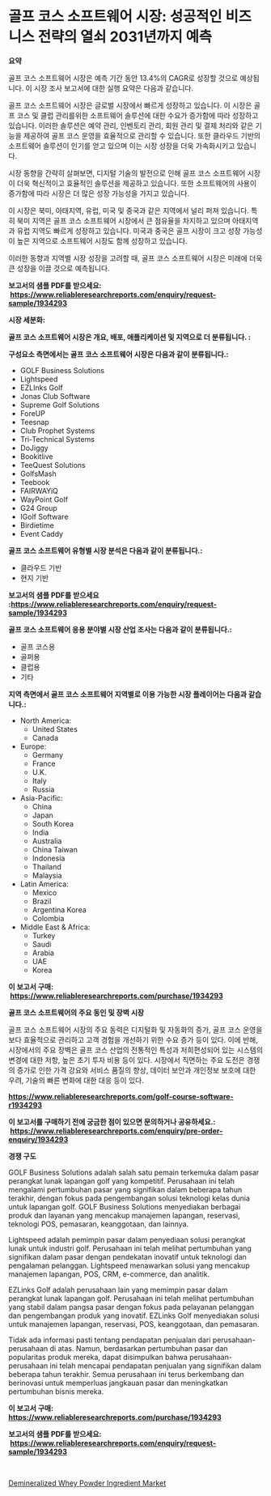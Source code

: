 <p><h1>골프 코스 소프트웨어 시장: 성공적인 비즈니스 전략의 열쇠 2031년까지 예측</h1></p><p><strong>요약</strong></p>
<p><p>골프 코스 소프트웨어 시장은 예측 기간 동안 13.4%의 CAGR로 성장할 것으로 예상됩니다. 이 시장 조사 보고서에 대한 실행 요약은 다음과 같습니다.</p><p>골프 코스 소프트웨어 시장은 글로벌 시장에서 빠르게 성장하고 있습니다. 이 시장은 골프 코스 및 클럽 관리를위한 소프트웨어 솔루션에 대한 수요가 증가함에 따라 성장하고 있습니다. 이러한 솔루션은 예약 관리, 인벤토리 관리, 회원 관리 및 결제 처리와 같은 기능을 제공하여 골프 코스 운영을 효율적으로 관리할 수 있습니다. 또한 클라우드 기반의 소프트웨어 솔루션이 인기를 얻고 있으며 이는 시장 성장을 더욱 가속화시키고 있습니다.</p><p>시장 동향을 간략히 살펴보면, 디지털 기술의 발전으로 인해 골프 코스 소프트웨어 시장이 더욱 혁신적이고 효율적인 솔루션을 제공하고 있습니다. 또한 소프트웨어의 사용이 증가함에 따라 시장은 더 많은 성장 가능성을 가지고 있습니다.</p><p>이 시장은 북미, 아태지역, 유럽, 미국 및 중국과 같은 지역에서 널리 퍼져 있습니다. 특히 북미 지역은 골프 코스 소프트웨어 시장에서 큰 점유율을 차지하고 있으며 아태지역과 유럽 지역도 빠르게 성장하고 있습니다. 미국과 중국은 골프 시장이 크고 성장 가능성이 높은 지역으로 소프트웨어 시장도 함께 성장하고 있습니다.</p><p>이러한 동향과 지역별 시장 성장을 고려할 때, 골프 코스 소프트웨어 시장은 미래에 더욱 큰 성장을 이끌 것으로 예측됩니다.</p></p>
<p><strong>보고서의 샘플 PDF를 받으세요: &nbsp;<a href="https://www.reliableresearchreports.com/enquiry/request-sample/1934293">https://www.reliableresearchreports.com/enquiry/request-sample/1934293</a></strong></p>
<p><strong>시장 세분화:</strong></p>
<p><strong> 골프 코스 소프트웨어 시장은 개요, 배포, 애플리케이션 및 지역으로 더 분류됩니다. :</strong></p>
<p><strong>구성요소 측면에서는 골프 코스 소프트웨어 시장은 다음과 같이 분류됩니다.:</strong></p>
<p><ul><li>GOLF Business Solutions</li><li>Lightspeed</li><li>EZLInks Golf</li><li>Jonas Club Software</li><li>Supreme Golf Solutions</li><li>ForeUP</li><li>Teesnap</li><li>Club Prophet Systems</li><li>Tri-Technical Systems</li><li>DoJiggy</li><li>Bookitlive</li><li>TeeQuest Solutions</li><li>GolfsMash</li><li>Teebook</li><li>FAIRWAYiQ</li><li>WayPoint Golf</li><li>G24 Group</li><li>IGolf Software</li><li>Birdietime</li><li>Event Caddy</li></ul></p>
<p><strong> 골프 코스 소프트웨어 유형별 시장 분석은 다음과 같이 분류됩니다.:</strong></p>
<p><ul><li>클라우드 기반</li><li>현지 기반</li></ul></p>
<p><strong>보고서의 샘플 PDF를 받으세요 :<a href="https://www.reliableresearchreports.com/enquiry/request-sample/1934293">https://www.reliableresearchreports.com/enquiry/request-sample/1934293</a></strong></p>
<p><strong> 골프 코스 소프트웨어 응용 분야별 시장 산업 조사는 다음과 같이 분류됩니다.:</strong></p>
<p><ul><li>골프 코스용</li><li>골퍼용</li><li>클럽용</li><li>기타</li></ul></p>
<p><strong>지역 측면에서 골프 코스 소프트웨어 지역별로 이용 가능한 시장 플레이어는 다음과 같습니다.:</strong></p>
<p><ul>
    <li>
        North America:
        <ul>
            <li>United States</li>
            <li>Canada</li>
        </ul>
    </li>
    <li>
        Europe:
        <ul>
            <li>Germany</li>
            <li>France</li>
            <li>U.K.</li>
            <li>Italy</li>
            <li>Russia</li>
        </ul>
    </li>
    <li>
        Asia-Pacific:
        <ul>
            <li>China</li>
            <li>Japan</li>
            <li>South Korea</li>
            <li>India</li>
            <li>Australia</li>
            <li>China Taiwan</li>
            <li>Indonesia</li>
            <li>Thailand</li>
            <li>Malaysia</li>
        </ul>
    </li>
    <li>
        Latin America:
        <ul>
            <li>Mexico</li>
            <li>Brazil</li>
            <li>Argentina Korea</li>
            <li>Colombia</li>
        </ul>
    </li>
    <li>
        Middle East & Africa:
        <ul>
            <li>Turkey</li>
            <li>Saudi</li>
            <li>Arabia</li>
            <li>UAE</li>
            <li>Korea</li>
        </ul>
    </li>
    </ul></p>
<p><strong>이 보고서 구매: &nbsp;<a href="https://www.reliableresearchreports.com/purchase/1934293">https://www.reliableresearchreports.com/purchase/1934293</a></strong></p>
<p><strong>골프 코스 소프트웨어의 주요 동인 및 장벽 시장</strong></p>
<p><p>골프 코스 소프트웨어 시장의 주요 동력은 디지털화 및 자동화의 증가, 골프 코스 운영을 보다 효율적으로 관리하고 고객 경험을 개선하기 위한 수요 증가 등이 있다. 이에 반해, 시장에서의 주요 장벽은 골프 코스 산업의 전통적인 특성과 저희편성되어 있는 시스템의 변경에 대한 저항, 높은 초기 투자 비용 등이 있다. 시장에서 직면하는 주요 도전은 경쟁의 증가로 인한 가격 강요와 서비스 품질의 향상, 데이터 보안과 개인정보 보호에 대한 우려, 기술의 빠른 변화에 대한 대응 등이 있다.</p></p>
<p><strong><a href="https://www.reliableresearchreports.com/golf-course-software-r1934293">https://www.reliableresearchreports.com/golf-course-software-r1934293</a></strong></p>
<p><strong>이 보고서를 구매하기 전에 궁금한 점이 있으면 문의하거나 공유하세요.: &nbsp;<a href="https://www.reliableresearchreports.com/enquiry/pre-order-enquiry/1934293">https://www.reliableresearchreports.com/enquiry/pre-order-enquiry/1934293</a></strong></p>
<p><strong>경쟁 구도</strong></p>
<p><p>GOLF Business Solutions adalah salah satu pemain terkemuka dalam pasar perangkat lunak lapangan golf yang kompetitif. Perusahaan ini telah mengalami pertumbuhan pasar yang signifikan dalam beberapa tahun terakhir, dengan fokus pada pengembangan solusi teknologi kelas dunia untuk lapangan golf. GOLF Business Solutions menyediakan berbagai produk dan layanan yang mencakup manajemen lapangan, reservasi, teknologi POS, pemasaran, keanggotaan, dan lainnya.</p><p>Lightspeed adalah pemimpin pasar dalam penyediaan solusi perangkat lunak untuk industri golf. Perusahaan ini telah melihat pertumbuhan yang signifikan dalam pasar dengan pendekatan inovatif untuk teknologi dan pengalaman pelanggan. Lightspeed menawarkan solusi yang mencakup manajemen lapangan, POS, CRM, e-commerce, dan analitik.</p><p>EZLinks Golf adalah perusahaan lain yang memimpin pasar dalam perangkat lunak lapangan golf. Perusahaan ini telah melihat pertumbuhan yang stabil dalam pangsa pasar dengan fokus pada pelayanan pelanggan dan pengembangan produk yang inovatif. EZLinks Golf menyediakan solusi untuk manajemen lapangan, reservasi, POS, keanggotaan, dan pemasaran.</p><p>Tidak ada informasi pasti tentang pendapatan penjualan dari perusahaan-perusahaan di atas. Namun, berdasarkan pertumbuhan pasar dan popularitas produk mereka, dapat disimpulkan bahwa perusahaan-perusahaan ini telah mencapai pendapatan penjualan yang signifikan dalam beberapa tahun terakhir. Semua perusahaan ini terus berkembang dan berinovasi untuk memperluas jangkauan pasar dan meningkatkan pertumbuhan bisnis mereka.</p></p>
<p><strong>이 보고서 구매: &nbsp; <a href="https://www.reliableresearchreports.com/purchase/1934293">https://www.reliableresearchreports.com/purchase/1934293</a></strong></p>
<p><strong>보고서의 샘플 PDF를 받으세요: &nbsp;<a href="https://www.reliableresearchreports.com/enquiry/request-sample/1934293">https://www.reliableresearchreports.com/enquiry/request-sample/1934293</a></strong><strong></strong></p>
<p>&nbsp;</p>
<p><p><a href="https://github.com/Sarissaschmalingtr6fz2739/Market-Research-Report-List-2/blob/main/demineralized-whey-powder-ingredient-market.md">Demineralized Whey Powder Ingredient Market</a></p></p>